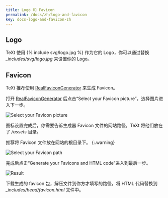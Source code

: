 ```yaml
---
title: Logo 和 Favicon
permalink: /docs/zh/logo-and-favicon
key: docs-logo-and-favicon-zh
---
```


## Logo

<p>TeXt 使用  <span>{% include svg/logo.jpg %}</span> 作为它的 Logo，你可以通过替换 <em>_includes/svg/logo.jpg</em> 来设置你的 Logo。</p>

## Favicon

TeXt 推荐使用 [RealFaviconGenerator](https://realfavicongenerator.net/) 来生成 Favicon。

打开 [RealFaviconGenerator](https://realfavicongenerator.net/) 后点击“Select your Favicon picture”，选择图片进入下一步。

![Select your Favicon picture](https://raw.githubusercontent.com/kitian616/jekyll-TeXt-theme/master/docs/assets/images/realfavicongenerator-select-favicon-picture.jpg)

图标设置完成后，你需要告诉生成器 Favicon 文件的网站路径，TeXt 将他们放在了 */assets* 目录。

推荐将 Favicon 文件放在网站的根目录下。
{:.warning}

![Select your Favicon path](https://raw.githubusercontent.com/kitian616/jekyll-TeXt-theme/master/docs/assets/images/realfavicongenerator-path.jpg)

完成后点击“Generate your Favicons and HTML code”进入到最后一步。

![Result](https://raw.githubusercontent.com/kitian616/jekyll-TeXt-theme/master/docs/assets/images/realfavicongenerator-result.jpg)

下载生成的 favicon 包，解压文件到你方才填写的路径，将 HTML 代码替换到 *_includes/head/favicon.html* 文件中。
